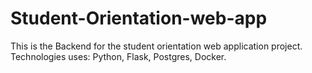# Student-Orientation-web-app
This is the Backend for the student orientation web application project. Technologies uses: Python, Flask, Postgres, Docker.
